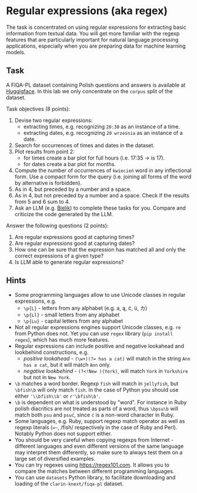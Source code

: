 # Regular expressions (aka regex)

The task is concentrated on using regular expressions for extracting basic information from textual data. 
You will get more familiar with the regexp features that are particularly important for natural language processing applications, especially when you are preparing data for machine learning models.

## Task

A FIQA-PL dataset containing Polish questions and answers is available at [Huggigface](https://huggingface.co/datasets/clarin-knext/fiqa-pl).
In this lab we only concentrate on the `corpus` split of the dataset.

Task objectives (8 points):

1. Devise two regular expressions:
   * extracting times, e.g. recognizing `20:30` as an instance of a time.
   * extracting dates, e.g. recognizing `20 września` as an instance of a date.
2. Search for occurrences of times and dates in the dataset.
3. Plot results from point 2:
   * for times create a bar plot for full hours (i.e. 17:35 -> is 17).
   * for dates create a bar plot for months.
4. Compute the number of occurrences of `kwiecień` word in any inflectional form. Use a compact form for the query (i.e. joining all forms of the word by alternative is forbidden).
5. As in 4, but preceded by a number and a space.
6. As in 4, but not preceded by a number and a space. Check if the results from 5 and 6 sum to 4.
7. Ask an LLM (e.g. [Bielik](https://chat.bielik.ai/)) to complete these tasks for you. Compare and criticize the code generated by the LLM.


Answer the following questions (2 points):
1. Are regular expressions good at capturing times?
2. Are regular expressions good at capturing dates?
3. How one can be sure that the expression has matched all and only the correct expressions of a given type?
4. Is LLM able to generate regular expressions?

## Hints

* Some programming languages allow to use Unicode classes in regular expressions, e.g.
  * `\p{L}` - letters from any alphabet (e.g. a, ą, ć, ü, カ)
  * `\p{Ll}` - small letters from any alphabet
  * `\p{Lu}` - capital letters from any alphabet
* Not all regular expressions engines support Unicode classes, e.g. `re` from Python does not.
  Yet you can use `regex` library (`pip install regex`), which has much more features.
* Regular expressions can include positive and negative lookahead and lookbehind constructions, e.g.
  * *positive lookahead* - `(\w+)(?= has a cat)` will match in the string `Ann has a cat`, but it will match `Ann` only.
  * *negative lookbehind* - `(?<!New )(York)`, will match `York` in `Yorkshire` but not in `New York`.
* `\b` matches a word border. Regexp `fish` will match in `jellyfish`, but `\bfish\b` will only match `fish`.
  In the case of Python you should use either `'\\bfish\\b'` or `r'\bfish\b'`.
* `\b` is dependent on what is understood by "word". For instance in Ruby polish diacritics are not treated as parts of
  a word, thus `\bpsu\b` will match both `psu` and `psuć`, since `ć` is a non-word character in Ruby.
* Some languages, e.g. Ruby, support regexp match operator as well as regexp literals (`=~`, /fish/ respectively 
  in the case of Ruby and Perl). Notably Python does not support either.
* You should be very careful when copying regexps from Internet - different languages and even different versions of the
  same language may interpret them differently, so make sure to always test them on a large set of diversified examples.
* You can try regexes using https://regex101.com. It allows you to compare the matches between different programming languages.
* You can use `datasets` Python library, to facilitate downloading and loading of the `clarin-knext/fiqa-pl` dataset.
